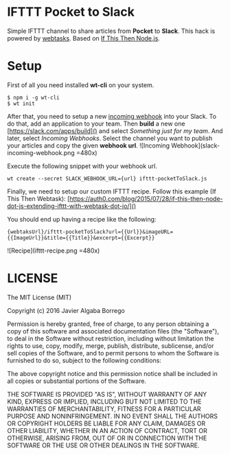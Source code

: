 # IFTTT Pocket to Slack
Simple IFTTT channel to share articles from **Pocket** to **Slack**. This hack is powered by [webtasks](https://webtask.io/). Based on [If This Then Node.js](https://auth0.com/blog/2015/07/28/if-this-then-node-dot-js-extending-ifttt-with-webtask-dot-io/).

# Setup
First of all you need installed **wt-cli** on your system.

```
$ npm i -g wt-cli
$ wt init
```

After that, you need to setup a new [incoming webhook](https://api.slack.com/incoming-webhooks) into your Slack. To do that, add an application to your team. Then **build** a new one [https://slack.com/apps/build]() and select *Something just for my team*. And later, select *Incoming Webhooks*. Select the channel you want to publish your articles and copy the given **webhook url**.
![Incoming Webhook](slack-incoming-webhook.png =480x) 

Execute the following snippet with your webhook url.

```
wt create --secret SLACK_WEBHOOK_URL={url} ifttt-pocketToSlack.js
```

Finally, we need to setup our custom IFTTT recipe.
Follow this example (If This Then Webtask): [https://auth0.com/blog/2015/07/28/if-this-then-node-dot-js-extending-ifttt-with-webtask-dot-io/]()

You should end up having a recipe like the following: 

```
{webtaksUrl}/ifttt-pocketToSlack?url={{Url}}&imageURL={{ImageUrl}}&title={{Title}}&excerpt={{Excerpt}}
```
![Recipe](ifttt-recipe.png =480x)

# LICENSE
The MIT License (MIT)

Copyright (c) 2016 Javier Algaba Borrego

Permission is hereby granted, free of charge, to any person obtaining a copy
of this software and associated documentation files (the "Software"), to deal
in the Software without restriction, including without limitation the rights
to use, copy, modify, merge, publish, distribute, sublicense, and/or sell
copies of the Software, and to permit persons to whom the Software is
furnished to do so, subject to the following conditions:

The above copyright notice and this permission notice shall be included in
all copies or substantial portions of the Software.

THE SOFTWARE IS PROVIDED "AS IS", WITHOUT WARRANTY OF ANY KIND, EXPRESS OR
IMPLIED, INCLUDING BUT NOT LIMITED TO THE WARRANTIES OF MERCHANTABILITY,
FITNESS FOR A PARTICULAR PURPOSE AND NONINFRINGEMENT. IN NO EVENT SHALL THE
AUTHORS OR COPYRIGHT HOLDERS BE LIABLE FOR ANY CLAIM, DAMAGES OR OTHER
LIABILITY, WHETHER IN AN ACTION OF CONTRACT, TORT OR OTHERWISE, ARISING FROM,
OUT OF OR IN CONNECTION WITH THE SOFTWARE OR THE USE OR OTHER DEALINGS IN
THE SOFTWARE.

